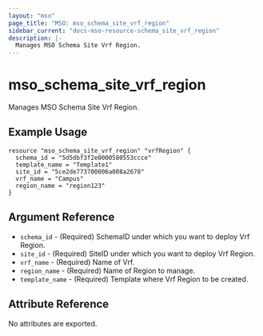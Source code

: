 ```yaml
---
layout: "mso"
page_title: "MSO: mso_schema_site_vrf_region"
sidebar_current: "docs-mso-resource-schema_site_vrf_region"
description: |-
  Manages MSO Schema Site Vrf Region.
---
```


# mso_schema_site_vrf_region #

Manages MSO Schema Site Vrf Region.

## Example Usage ##

```hcl
resource "mso_schema_site_vrf_region" "vrfRegion" {
  schema_id = "5d5dbf3f2e0000580553ccce"
  template_name = "Template1"
  site_id = "5ce2de773700006a008a2678"
  vrf_name = "Campus"
  region_name = "region123"
}
```

## Argument Reference ##

* `schema_id` - (Required) SchemaID under which you want to deploy Vrf Region.
* `site_id` - (Required) SiteID under which you want to deploy Vrf Region.
* `vrf_name` - (Required) Name of Vrf.
* `region_name` - (Required) Name of Region to manage.
* `template_name` - (Required) Template where Vrf Region to be created.

## Attribute Reference ##

No attributes are exported.
